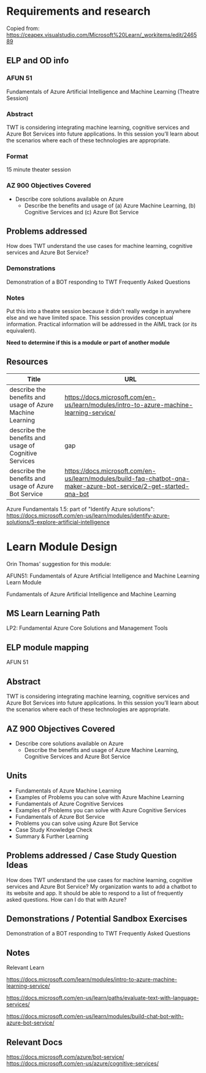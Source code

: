 # Requirements and research

Copied from:
https://ceapex.visualstudio.com/Microsoft%20Learn/_workitems/edit/246589

## ELP and OD info

### AFUN 51

Fundamentals of Azure Artificial Intelligence and Machine Learning (Theatre Session)

### Abstract

TWT is considering integrating machine learning, cognitive services and Azure Bot Services into future applications. In this session you’ll learn about the scenarios where each of these technologies are appropriate.

### Format

15 minute theater session

### AZ 900 Objectives Covered

- Describe core solutions available on Azure
  - Describe the benefits and usage of (a) Azure Machine Learning, (b) Cognitive Services and (c) Azure Bot Service


## Problems addressed

How does TWT understand the use cases for machine learning, cognitive services and Azure Bot Service?

### Demonstrations

Demonstration of a BOT responding to TWT Frequently Asked Questions

### Notes

Put this into a theatre session because it didn’t really wedge in anywhere else and we have limited space.
This session provides conceptual information. Practical information will be addressed in the AIML track (or its equivalent).

**Need to determine if this is a module or part of another module**

## Resources

|Title|URL|
|---|---|
|describe the benefits and usage of Azure Machine Learning|https://docs.microsoft.com/en-us/learn/modules/intro-to-azure-machine-learning-service/|
|describe the benefits and usage of Cognitive Services|gap|
|describe the benefits and usage of Azure Bot Service|https://docs.microsoft.com/en-us/learn/modules/build-faq-chatbot-qna-maker-azure-bot-service/2-get-started-qna-bot|

Azure Fundamentals 1.5: 
part of "Identify Azure solutions": 
https://docs.microsoft.com/en-us/learn/modules/identify-azure-solutions/5-explore-artificial-intelligence


# Learn Module Design

Orin Thomas' suggestion for this module:

AFUN51: Fundamentals of Azure Artificial Intelligence and Machine Learning
Learn Module

Fundamentals of Azure Artificial Intelligence and Machine Learning

## MS Learn Learning Path

LP2: Fundamental Azure Core Solutions and Management Tools

## ELP module mapping

AFUN 51

## Abstract

TWT is considering integrating machine learning, cognitive services and Azure Bot Services into future applications. In this session you’ll learn about the scenarios where each of these technologies are appropriate.

## AZ 900 Objectives Covered

- Describe core solutions available on Azure
  - Describe the benefits and usage of Azure Machine Learning, Cognitive Services and Azure Bot Service

## Units

- Fundamentals of Azure Machine Learning
- Examples of Problems you can solve with Azure Machine Learning
- Fundamentals of Azure Cognitive Services
- Examples of Problems you can solve with Azure Cognitive Services
- Fundamentals of Azure Bot Service
- Problems you can solve using Azure Bot Service
- Case Study Knowledge Check
- Summary & Further Learning

## Problems addressed / Case Study Question Ideas

How does TWT understand the use cases for machine learning, cognitive services and Azure Bot Service?
My organization wants to add a chatbot to its website and app. It should be able to respond to a list of frequently asked questions. How can I do that with Azure?

## Demonstrations / Potential Sandbox Exercises

Demonstration of a BOT responding to TWT Frequently Asked Questions

## Notes

Relevant Learn

https://docs.microsoft.com/learn/modules/intro-to-azure-machine-learning-service/

https://docs.microsoft.com/en-us/learn/paths/evaluate-text-with-language-services/

https://docs.microsoft.com/en-us/learn/modules/build-chat-bot-with-azure-bot-service/

## Relevant Docs

https://docs.microsoft.com/azure/bot-service/
https://docs.microsoft.com/en-us/azure/cognitive-services/
 



